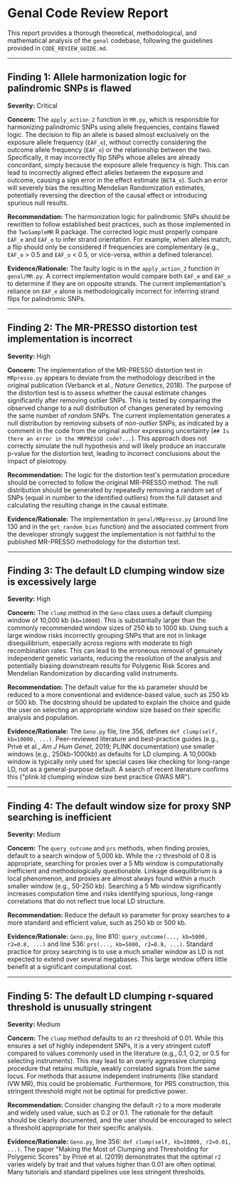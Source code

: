 # Genal Code Review Report

This report provides a thorough theoretical, methodological, and mathematical analysis of the `genal` codebase, following the guidelines provided in `CODE_REVIEW_GUIDE.md`.

---

## **Finding 1: Allele harmonization logic for palindromic SNPs is flawed**

**Severity:** Critical

**Concern:** The `apply_action_2` function in `MR.py`, which is responsible for harmonizing palindromic SNPs using allele frequencies, contains flawed logic. The decision to flip an allele is based almost exclusively on the exposure allele frequency (`EAF_e`), without correctly considering the outcome allele frequency (`EAF_o`) or the relationship between the two. Specifically, it may incorrectly flip SNPs whose alleles are already concordant, simply because the exposure allele frequency is high. This can lead to incorrectly aligned effect alleles between the exposure and outcome, causing a sign error in the effect estimate (`BETA_e`). Such an error will severely bias the resulting Mendelian Randomization estimates, potentially reversing the direction of the causal effect or introducing spurious null results.

**Recommendation:** The harmonization logic for palindromic SNPs should be rewritten to follow established best practices, such as those implemented in the `TwoSampleMR` R package. The corrected logic must properly compare `EAF_e` and `EAF_o` to infer strand orientation. For example, when alleles match, a flip should only be considered if frequencies are complementary (e.g., `EAF_e` > 0.5 and `EAF_o` < 0.5, or vice-versa, within a defined tolerance).

**Evidence/Rationale:** The faulty logic is in the `apply_action_2` function in `genal/MR.py`. A correct implementation would compare both `EAF_e` and `EAF_o` to determine if they are on opposite strands. The current implementation's reliance on `EAF_e` alone is methodologically incorrect for inferring strand flips for palindromic SNPs.

---

## **Finding 2: The MR-PRESSO distortion test implementation is incorrect**

**Severity:** High

**Concern:** The implementation of the MR-PRESSO distortion test in `MRpresso.py` appears to deviate from the methodology described in the original publication (Verbanck et al., *Nature Genetics*, 2018). The purpose of the distortion test is to assess whether the causal estimate changes significantly after removing outlier SNPs. This is tested by comparing the observed change to a null distribution of changes generated by removing the same number of *random* SNPs. The current implementation generates a null distribution by removing subsets of *non-outlier* SNPs, as indicated by a comment in the code from the original author expressing uncertainty (`## Is there an error in the MRPRESSO code?...`). This approach does not correctly simulate the null hypothesis and will likely produce an inaccurate p-value for the distortion test, leading to incorrect conclusions about the impact of pleiotropy.

**Recommendation:** The logic for the distortion test's permutation procedure should be corrected to follow the original MR-PRESSO method. The null distribution should be generated by repeatedly removing a random set of SNPs (equal in number to the identified outliers) from the full dataset and calculating the resulting change in the causal estimate.

**Evidence/Rationale:** The implementation in `genal/MRpresso.py` (around line 130 and in the `get_random_bias` function) and the associated comment from the developer strongly suggest the implementation is not faithful to the published MR-PRESSO methodology for the distortion test.

---

## **Finding 3: The default LD clumping window size is excessively large**

**Severity:** High

**Concern:** The `clump` method in the `Geno` class uses a default clumping window of 10,000 kb (`kb=10000`). This is substantially larger than the commonly recommended window sizes of 250 kb to 1000 kb. Using such a large window risks incorrectly grouping SNPs that are not in linkage disequilibrium, especially across regions with moderate to high recombination rates. This can lead to the erroneous removal of genuinely independent genetic variants, reducing the resolution of the analysis and potentially biasing downstream results for Polygenic Risk Scores and Mendelian Randomization by discarding valid instruments.

**Recommendation:** The default value for the `kb` parameter should be reduced to a more conventional and evidence-based value, such as 250 kb or 500 kb. The docstring should be updated to explain the choice and guide the user on selecting an appropriate window size based on their specific analysis and population.

**Evidence/Rationale:** The `Geno.py` file, line 356, defines `def clump(self, kb=10000, ...)`. Peer-reviewed literature and best-practice guides (e.g., Privé et al., *Am J Hum Genet*, 2019; PLINK documentation) use smaller windows (e.g., 250kb-1000kb) as defaults for LD clumping. A 10,000kb window is typically only used for special cases like checking for long-range LD, not as a general-purpose default. A search of recent literature confirms this ("plink ld clumping window size best practice GWAS MR").

---

## **Finding 4: The default window size for proxy SNP searching is inefficient**

**Severity:** Medium

**Concern:** The `query_outcome` and `prs` methods, when finding proxies, default to a search window of 5,000 kb. While the `r2` threshold of 0.8 is appropriate, searching for proxies over a 5 Mb window is computationally inefficient and methodologically questionable. Linkage disequilibrium is a local phenomenon, and proxies are almost always found within a much smaller window (e.g., 50-250 kb). Searching a 5 Mb window significantly increases computation time and risks identifying spurious, long-range correlations that do not reflect true local LD structure.

**Recommendation:** Reduce the default `kb` parameter for proxy searches to a more standard and efficient value, such as 250 kb or 500 kb.

**Evidence/Rationale:** `Geno.py`, line 810: `query_outcome(..., kb=5000, r2=0.8, ...)` and line 536: `prs(..., kb=5000, r2=0.8, ...)`. Standard practice for proxy searching is to use a much smaller window as LD is not expected to extend over several megabases. This large window offers little benefit at a significant computational cost.

---

## **Finding 5: The default LD clumping r-squared threshold is unusually stringent**

**Severity:** Medium

**Concern:** The `clump` method defaults to an `r2` threshold of 0.01. While this ensures a set of highly independent SNPs, it is a very stringent cutoff compared to values commonly used in the literature (e.g., 0.1, 0.2, or 0.5 for selecting instruments). This may lead to an overly aggressive clumping procedure that retains multiple, weakly correlated signals from the same locus. For methods that assume independent instruments (like standard IVW MR), this could be problematic. Furthermore, for PRS construction, this stringent threshold might not be optimal for predictive power.

**Recommendation:** Consider changing the default `r2` to a more moderate and widely used value, such as 0.2 or 0.1. The rationale for the default should be clearly documented, and the user should be encouraged to select a threshold appropriate for their specific analysis.

**Evidence/Rationale:** `Geno.py`, line 356: `def clump(self, kb=10000, r2=0.01, ...)`. The paper "Making the Most of Clumping and Thresholding for Polygenic Scores" by Privé et al. (2019) demonstrates that the optimal `r2` varies widely by trait and that values higher than 0.01 are often optimal. Many tutorials and standard pipelines use less stringent thresholds. 